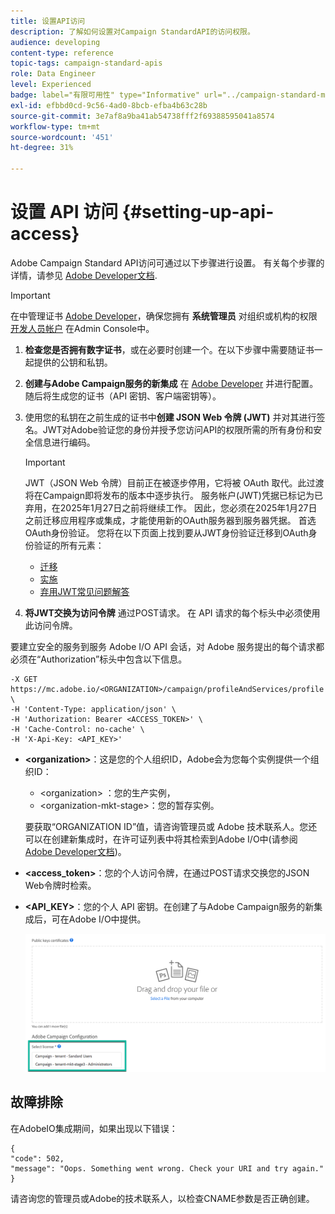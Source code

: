 ```yaml
---
title: 设置API访问
description: 了解如何设置对Campaign StandardAPI的访问权限。
audience: developing
content-type: reference
topic-tags: campaign-standard-apis
role: Data Engineer
level: Experienced
badge: label="有限可用性" type="Informative" url="../campaign-standard-migration-home.md" tooltip="仅限于Campaign Standard已迁移的用户"
exl-id: efbbd0cd-9c56-4ad0-8bcb-efba4b63c28b
source-git-commit: 3e7af8a9ba41ab54738fff2f69388595041a8574
workflow-type: tm+mt
source-wordcount: '451'
ht-degree: 31%

---
```


# 设置 API 访问 {#setting-up-api-access}

Adobe Campaign Standard API访问可通过以下步骤进行设置。 有关每个步骤的详情，请参见 [Adobe Developer文档](https://developer.adobe.com/developer-console/docs/guides/#!AdobeDocs/adobeio-auth/master/AuthenticationOverview/ServiceAccountIntegration.md).

>[!IMPORTANT]
>
>在中管理证书 [Adobe Developer](https://developer.adobe.com/)，确保您拥有 **系统管理员** 对组织或机构的权限 [开发人员帐户](https://helpx.adobe.com/cn/enterprise/using/manage-developers.html) 在Admin Console中。

1. **检查您是否拥有数字证书**，或在必要时创建一个。在以下步骤中需要随证书一起提供的公钥和私钥。
1. **创建与Adobe Campaign服务的新集成** 在 [Adobe Developer](https://developer.adobe.com/) 并进行配置。 随后将生成您的证书（API 密钥、客户端密钥等）。
1. 使用您的私钥在之前生成的证书中&#x200B;**创建 JSON Web 令牌 (JWT)** 并对其进行签名。JWT对Adobe验证您的身份并授予您访问API的权限所需的所有身份和安全信息进行编码。

   >[!IMPORTANT]
   >
   >JWT（JSON Web 令牌）目前正在被逐步停用，它将被 OAuth 取代。此过渡将在Campaign即将发布的版本中逐步执行。 服务帐户(JWT)凭据已标记为已弃用，在2025年1月27日之前将继续工作。 因此，您必须在2025年1月27日之前迁移应用程序或集成，才能使用新的OAuth服务器到服务器凭据。 首选OAuth身份验证。 您将在以下页面上找到要从JWT身份验证迁移到OAuth身份验证的所有元素：
   >* [迁移](https://developer.adobe.com/developer-console/docs/guides/authentication/ServerToServerAuthentication/migration/)
   >* [实施](https://developer.adobe.com/developer-console/docs/guides/authentication/ServerToServerAuthentication/implementation/)
   >* [弃用JWT常见问题解答](https://developer.adobe.com/developer-console/docs/guides/authentication/ServerToServerAuthentication/faqs/)

1. **将JWT交换为访问令牌** 通过POST请求。 在 API 请求的每个标头中必须使用此访问令牌。

要建立安全的服务到服务 Adobe I/O API 会话，对 Adobe 服务提出的每个请求都必须在“Authorization”标头中包含以下信息。

```
-X GET https://mc.adobe.io/<ORGANIZATION>/campaign/profileAndServices/profile \
-H 'Content-Type: application/json' \
-H 'Authorization: Bearer <ACCESS_TOKEN>' \
-H 'Cache-Control: no-cache' \
-H 'X-Api-Key: <API_KEY>'
```

* **&lt;organization>**：这是您的个人组织ID，Adobe会为您每个实例提供一个组织ID：

   * &lt;organization> ：您的生产实例，
   * &lt;organization-mkt-stage>：您的暂存实例。

  要获取“ORGANIZATION ID”值，请咨询管理员或 Adobe 技术联系人。您还可以在创建新集成时，在许可证列表中将其检索到Adobe I/O中(请参阅 <a href="https://developer.adobe.com/developer-console/docs/guides/authentication/">Adobe Developer文档</a>)。

* **&lt;access_token>**：您的个人访问令牌，在通过POST请求交换您的JSON Web令牌时检索。

* **&lt;API_KEY>**：您的个人 API 密钥。在创建了与Adobe Campaign服务的新集成后，可在Adobe I/O中提供。

  ![替换文本](assets/tenant.png)

## 故障排除

在AdobeIO集成期间，如果出现以下错误：

```
{ 
"code": 502, 
"message": "Oops. Something went wrong. Check your URI and try again." 
}
```


请咨询您的管理员或Adobe的技术联系人，以检查CNAME参数是否正确创建。
